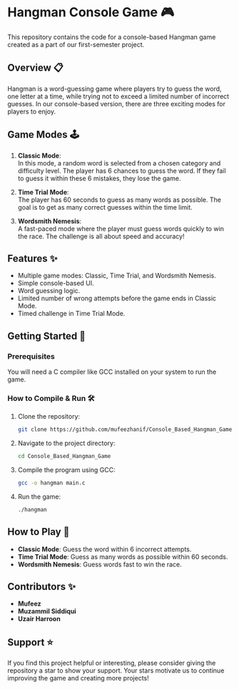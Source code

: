# Hangman Console Game 🎮

This repository contains the code for a console-based Hangman game created as a part of our first-semester project.
## Overview 📋

Hangman is a word-guessing game where players try to guess the word, one letter at a time, while trying not to exceed a limited number of incorrect guesses. In our console-based version, there are three exciting modes for players to enjoy.

## Game Modes 🕹️

1. **Classic Mode**:  
   In this mode, a random word is selected from a chosen category and difficulty level. The player has 6 chances to guess the word. If they fail to guess it within these 6 mistakes, they lose the game.

2. **Time Trial Mode**:  
   The player has 60 seconds to guess as many words as possible. The goal is to get as many correct guesses within the time limit.

3. **Wordsmith Nemesis**:  
   A fast-paced mode where the player must guess words quickly to win the race. The challenge is all about speed and accuracy!

## Features ✨
- Multiple game modes: Classic, Time Trial, and Wordsmith Nemesis.
- Simple console-based UI.
- Word guessing logic.
- Limited number of wrong attempts before the game ends in Classic Mode.
- Timed challenge in Time Trial Mode.

## Getting Started 🚀

### Prerequisites
You will need a C compiler like GCC installed on your system to run the game.

### How to Compile & Run 🛠️
1. Clone the repository:
    ```bash
    git clone https://github.com/mufeezhanif/Console_Based_Hangman_Game.git
    ```
2. Navigate to the project directory:
    ```bash
    cd Console_Based_Hangman_Game
    ```
3. Compile the program using GCC:
    ```bash
    gcc -o hangman main.c
    ```
4. Run the game:
    ```bash
    ./hangman
    ```

## How to Play 🎯

- **Classic Mode**: Guess the word within 6 incorrect attempts.
- **Time Trial Mode**: Guess as many words as possible within 60 seconds.
- **Wordsmith Nemesis**: Guess words fast to win the race.

## Contributors ✨
- **Mufeez**
- **Muzammil Siddiqui**
- **Uzair Harroon**

## Support ⭐
If you find this project helpful or interesting, please consider giving the repository a star to show your support. Your stars motivate us to continue improving the game and creating more projects!
